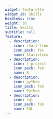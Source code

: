 ```yaml
---
widget: featurette
widget_id: Skills
headless: true
weight: 30
title: Skills
subtitle: null
feature:
  - description: 
    icon: chart-line
    icon_pack: fas
    name: Statistics
  - description: 
    icon: r-project
    icon_pack: fab
    name: R
  - description: 
    icon: python
    icon_pack: fab
    name: Python
  - description: 
    icon: sql
    icon_pack: fab
    name: SQL
---
```

